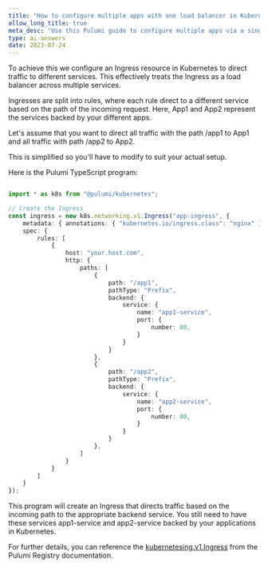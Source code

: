 ```yaml
---
title: "How to configure multiple apps with one load balancer in Kubernetes"
allow_long_title: true
meta_desc: "Use this Pulumi guide to configure multiple apps via a single Kubernetes load balancer. Enhance service management and traffic distribution."
type: ai-answers
date: 2023-07-24
---
```


To achieve this we configure an Ingress resource in Kubernetes to direct traffic to different services. This effectively treats the Ingress as a load balancer across multiple services.

Ingresses are split into rules, where each rule direct to a different service based on the path of the incoming request. Here, App1 and App2 represent the services backed by your different apps.

Let's assume that you want to direct all traffic with the path /app1 to App1 and all traffic with path /app2 to App2.

This is simplified so you'll have to modify to suit your actual setup.

Here is the Pulumi TypeScript program:

```typescript

import * as k8s from "@pulumi/kubernetes";

// Create the Ingress
const ingress = new k8s.networking.v1.Ingress("app-ingress", {
    metadata: { annotations: { "kubernetes.io/ingress.class": "nginx" } },
    spec: {
        rules: [
            {
                host: "your.host.com",
                http: {
                    paths: [
                        {
                            path: "/app1",
                            pathType: "Prefix",
                            backend: {
                                service: {
                                    name: "app1-service",
                                    port: {
                                        number: 80,
                                    }
                                }
                            }
                        },
                        {
                            path: "/app2",
                            pathType: "Prefix",
                            backend: {
                                service: {
                                    name: "app2-service",
                                    port: {
                                        number: 80,
                                    }
                                }
                            }
                        },
                    ]
                }
            }
        ]
    }
});


```

This program will create an Ingress that directs traffic based on the incoming path to the appropriate backend service. You still need to have these services app1-service and app2-service backed by your applications in Kubernetes.

For further details, you can reference the [kubernetesing.v1.Ingress](https://www.pulumi.com/registry/packages/kubernetes/api-docs/networking/v1/ingress/) from the Pulumi Registry documentation.
